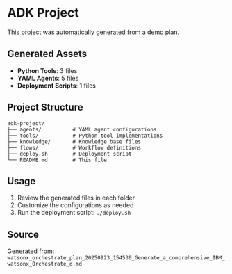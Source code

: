 # ADK Project

This project was automatically generated from a demo plan.

## Generated Assets

- **Python Tools**: 3 files
- **YAML Agents**: 5 files
- **Deployment Scripts**: 1 files

## Project Structure

```
adk-project/
├── agents/          # YAML agent configurations
├── tools/           # Python tool implementations
├── knowledge/       # Knowledge base files
├── flows/           # Workflow definitions
├── deploy.sh        # Deployment script
└── README.md        # This file
```

## Usage

1. Review the generated files in each folder
2. Customize the configurations as needed
3. Run the deployment script: `./deploy.sh`

## Source

Generated from: `watsonx_orchestrate_plan_20250923_154530_Generate_a_comprehensive_IBM_watsonx_Orchestrate_d.md`
